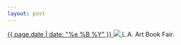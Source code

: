 ```yaml
---
layout: post
---
```


<p>
  <a href="/284">
    <time>{{ page.date | date: "%e %B %Y" }}</time>
    <img src="{{ site.assets_url }}/284.jpg">
  </a>
  L.A. Art Book Fair.
</p>

